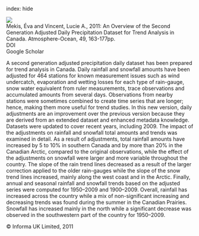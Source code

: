 index: hide

<div class="Citation">
    <div class="Citation-thumb CitationThumb-linked"  data-href="https://doi.org/10.1080/07055900.2011.583910">
      <img src="https://static.claimspace.cloud/climate-study-static/refs/thumbs/2/Mekis_and_Vincent_2011-thumb.png" />
    </div>

  <div class="Citation-body">
    <div class="Citation-text">Mekis, Éva and Vincent, Lucie A., 2011: An Overview of the Second Generation Adjusted Daily Precipitation Dataset for Trend Analysis in Canada. <span class="Article-journal">Atmosphere-Ocean, </span><span class="Article-volume">49, </span>163-177pp.</div>
    <div class="Citation-links">
      <div class="CitationLink" data-href="https://doi.org/10.1080/07055900.2011.583910">
        <div class="CitationLink-icon CitationLink-Doi"></div>
        <div class="CitationLink-text">DOI</div>
      </div>
      <div class="CitationLink" data-href="https://scholar.google.com/scholar?q=10.1080/07055900.2011.583910">
        <div class="CitationLink-icon CitationLink-Scholar"></div>
        <div class="CitationLink-text">Google Scholar</div>
      </div>
    </div>
  </div>
</div>

A second generation adjusted precipitation daily dataset has been prepared for trend analysis in Canada. Daily rainfall and snowfall amounts have been adjusted for 464 stations for known measurement issues such as wind undercatch, evaporation and wetting losses for each type of rain-gauge, snow water equivalent from ruler measurements, trace observations and accumulated amounts from several days. Observations from nearby stations were sometimes combined to create time series that are longer; hence, making them more useful for trend studies. In this new version, daily adjustments are an improvement over the previous version because they are derived from an extended dataset and enhanced metadata knowledge. Datasets were updated to cover recent years, including 2009. The impact of the adjustments on rainfall and snowfall total amounts and trends was examined in detail. As a result of adjustments, total rainfall amounts have increased by 5 to 10% in southern Canada and by more than 20% in the Canadian Arctic, compared to the original observations, while the effect of the adjustments on snowfall were larger and more variable throughout the country. The slope of the rain trend lines decreased as a result of the larger correction applied to the older rain-gauges while the slope of the snow trend lines increased, mainly along the west coast and in the Arctic. Finally, annual and seasonal rainfall and snowfall trends based on the adjusted series were computed for 1950–2009 and 1900–2009. Overall, rainfall has increased across the country while a mix of non-significant increasing and decreasing trends was found during the summer in the Canadian Prairies. Snowfall has increased mainly in the north while a significant decrease was observed in the southwestern part of the country for 1950–2009.

<div class="Citation-copy">
&copy; Informa UK Limited, 2011
</div>